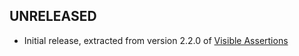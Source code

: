 
## UNRELEASED

* Initial release, extracted from version 2.2.0 of [Visible Assertions](https://github.com/rnorth/visible-assertions)
